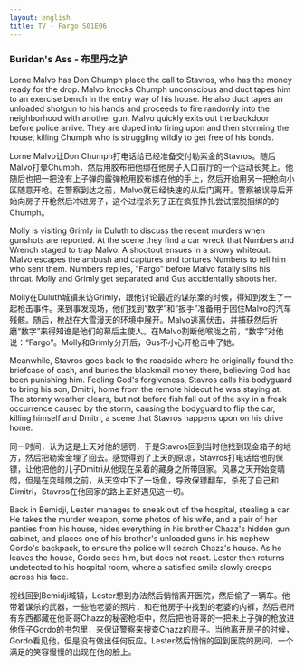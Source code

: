 ```yaml
---
layout: english
title: TV - Fargo S01E06
---
```


<h3>Buridan's Ass - 布里丹之驴</h3>
<p>Lorne Malvo has Don Chumph place the call to Stavros, who has the money ready for the drop. Malvo knocks Chumph unconscious and duct tapes him to an exercise bench in the entry way of his house. He also duct tapes an unloaded shotgun to his hands and proceeds to fire randomly into the neighborhood with another gun. Malvo quickly exits out the backdoor before police arrive. They are duped into firing upon and then storming the house, killing Chumph who is struggling wildly to get free of his bonds.</p>

<div>Lorne Malvo让Don Chumph打电话给已经准备交付勒索金的Stavros。随后Malvo打晕Chumph，然后用胶布把他绑在他房子入口前厅的一个运动长凳上。他随后也把一把没有上子弹的霰弹枪用胶布绑在他的手上，然后开始用另一把枪向小区随意开枪。在警察到达之前，Malvo就已经快速的从后门离开。警察被误导后开始向房子开枪然后冲进房子，这个过程杀死了正在疯狂挣扎尝试摆脱捆绑的的Chumph。</div>

<p>Molly is visiting Grimly in Duluth to discuss the recent murders when gunshots are reported. At the scene they find a car wreck that Numbers and Wrench staged to trap Malvo. A shootout ensues in a snowy whiteout. Malvo escapes the ambush and captures and tortures Numbers to tell him who sent them. Numbers replies, "Fargo" before Malvo fatally slits his throat. Molly and Grimly get separated and Gus accidentally shoots her.</p>

<div>Molly在Duluth城镇来访Grimly，跟他讨论最近的谋杀案的时候，得知到发生了一起枪击事件。来到事发现场，他们找到“数字”和“扳手”准备用于困住Malvo的汽车残骸。随后，枪战在大雪漫天的环境中展开。Malvo逃离伏击，并捕获然后折磨“数字”来得知谁是他们的幕后主使人。在Malvo割断他喉咙之前，“数字”对他说：“Fargo”。Molly和Grimly分开后，Gus不小心开枪击中了她。</div>

<p>Meanwhile, Stavros goes back to the roadside where he originally found the briefcase of cash, and buries the blackmail money there, believing God has been punishing him. Feeling God's forgiveness, Stavros calls his bodyguard to bring his son, Dmitri, home from the remote hideout he was staying at. The stormy weather clears, but not before fish fall out of the sky in a freak occurrence caused by the storm, causing the bodyguard to flip the car, killing himself and Dmitri, a scene that Stavros happens upon on his drive home.</p>

<div>同一时间，认为这是上天对他的惩罚，于是Stavros回到当时他找到现金箱子的地方，然后把勒索金埋了回去。感觉得到了上天的原谅，Stavros打电话给他的保镖，让他把他的儿子Dmitri从他现在呆着的藏身之所带回家。风暴之天开始变晴朗，但是在变晴朗之前，从天空中下了一场鱼，导致保镖翻车，杀死了自己和Dimitri，Stavros在他回家的路上正好遇见这一切。</div>

<p>Back in Bemidji, Lester manages to sneak out of the hospital, stealing a car. He takes the murder weapon, some photos of his wife, and a pair of her panties from his house, hides everything in his brother Chazz's hidden gun cabinet, and places one of his brother's unloaded guns in his nephew Gordo's backpack, to ensure the police will search Chazz's house. As he leaves the house, Gordo sees him, but does not react. Lester then returns undetected to his hospital room, where a satisfied smile slowly creeps across his face.</p>

<div>视线回到Bemidji城镇，Lester想到办法然后悄悄离开医院，然后偷了一辆车。他带着谋杀的武器，一些他老婆的照片，和在他房子中找到的老婆的内裤，然后把所有东西都藏在他哥哥Chazz的秘密枪柜中，然后把他哥哥的一把未上子弹的枪放进他侄子Gordo的书包里，来保证警察来搜查Chazz的房子。当他离开房子的时候，Gordo看见他，但是没有做出任何反应。Lester然后悄悄的回到医院的房间，一个满足的笑容慢慢的出现在他的脸上。</div>

<script>
var note = {};
note["status"] = "{{ page.title }}";
note[1] = {};
note[1]['structure'] = {
	'1-8':'SVOC-不定词短语-名词?',
	'9-10':'副词短语',
	'12-15':'形容词短语',
	'16-19':'副词加上副词短语',
	'20-27':'FANBOYS的A连接句子',
	'28-31':'副词短语',
	'32-38':'which is 简化形容词从句',
	'39-59':'FANBOYS的A连接句子',
	'60-65':'SVO',
	'66-68':'副词从句',
	'69-71':'SVC',
	'72-79':'副词短语',
	'80-81':'firing upon the house which kills chumph的简化形容词从句',
	'82-85':'形容词从句',
	'86-91':'so that he is to get free of his bonds的简化副词从句',
}
note[1]['pos'] = {
	'4-8':'Don Chumph is to place the call,省略to因为使祈动词has',
	'51-52':'不定词短语-名词?',
	'75':'FANBOYS的A连接短语',
}
note[2] = {};
note[2]['structure'] = {
	'1-4':'SVO',
	'5-6':'副词短语',
	'7-11':'so that she is to discuss的简化副词从句',
	'12-15':'副词从句',
	'16-18':'副词短语',
	'19-23':'SVO',
	'24-28':'形容词从句SV',
	'29-31':'C-不定词短语-名词',
	'32-34':'SV',
	'35-38':'副词短语',
	'39-47':'FANBOYS的A连接句子和短语',
	'48-50':'so that he is to tell 简化副词从句',
	'51-53':'that简化名词从句',
	'54-57':'SVO',
	'58-63':'副词从句',
	'64-73':'FANBOYS的A连接短语和句子',
}
note[2]['pos'] = {
}
note[3] = {};
note[3]['structure'] = {
	'1':'副词',
	'3-4':'SV',
	'5-8':'副词短语',
	'9-16':'形容词从句',
	'17-22':'FANBOYS的A连接句子',
	'23':'who believes that 的简化形容词从句',
	'24-28':'名词从句',
	'29-31':'after he feels的简化副词从句',
	'32-35':'SVO',
	'36-39':'so that he is to的简化副词从句',
	'40':'同位语',
	'41':'副词',
	'42-45':'副词短语',
	'46-49':'where he was staying at 简化形容词从句',
	'50-53':'SV',
	'54-70':'副词短语 = only after',
	'71-77':'the event which cause 的简化形容词从句',
	'78-81':'the event which kills 的简化形容词从句',
	'82-83':'the whole event which is a scene 的简化形容词从句',
	'84-91':'形容词从句',

}
note[3]['pos'] = {
	'5-6':'介词短语',
	'54-55':'两个副词',
	'86-87':'动词短语, find unexpectedly, 偶遇偶见',
}
note[4] = {};
note[4]['structure'] = {
	'1-3':'副词短语',
	'5-9':'SVO-不定词短语-名词',
	'10-12':'副词短语',
	'13-15':'who steals a car 的简化副词从句',
	'16-34':'FANBOYS的A连接短语',
	'35-43':'逗号连接句子',
	'44':'最后一个句子用FANBOYS中的A连接',
	'45-56':'VO',
	'57-58':'so that it is to ensure that的简化副词从句',
	'59-64':'名词从句',
	'65-69':'副词从句',
	'70-72':'SVO',
	'73-76':'FANBOYS的B连接句子',
	'77-80':'SV',
	'81-84':'副词短语',
	'85-93':'形容词从句',
}
note[4]['pos'] = {
}

</script>